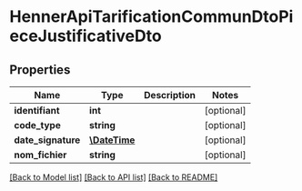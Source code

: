 # HennerApiTarificationCommunDtoPieceJustificativeDto

## Properties
Name | Type | Description | Notes
------------ | ------------- | ------------- | -------------
**identifiant** | **int** |  | [optional] 
**code_type** | **string** |  | [optional] 
**date_signature** | [**\DateTime**](\DateTime.md) |  | [optional] 
**nom_fichier** | **string** |  | [optional] 

[[Back to Model list]](../README.md#documentation-for-models) [[Back to API list]](../README.md#documentation-for-api-endpoints) [[Back to README]](../README.md)



